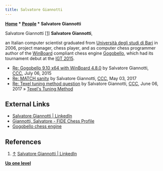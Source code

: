 ```yaml
---
title: Salvatore Giannotti
---
```

**[Home](Home "Home") \* [People](People "People") \* Salvatore Giannotti**



 [](https://www.linkedin.com/in/salvatoregiannotti) Salvatore Giannotti <a id="cite-note-1" href="#cite-ref-1">[1]</a> 
**Salvatore Giannotti**,  

an Italian computer scientist graduated from [Università degli studi di Bari](https://en.wikipedia.org/wiki/Universit%C3%A0_degli_studi_di_Bari_Aldo_Moro) in 2006, project manager, chess player, 
and as computer chess programmer author of the [WinBoard](WinBoard "WinBoard") compliant chess engine [Gogobello](Gogobello "Gogobello"), which had its tournament debut at the [IGT 2015](IGT_2015 "IGT 2015"). 






* [Re: Gogobello 9.10 x64 with WinBoard 4.8.0](http://www.talkchess.com/forum/viewtopic.php?t=56859&start=4) by Salvatore Giannotti, [CCC](CCC "CCC"), July 06, 2015
* [Re: MATCH sanity](http://www.talkchess.com/forum3/viewtopic.php?f=7&t=63888&start=2) by Salvatore Giannotti, [CCC](CCC "CCC"), May 03, 2017
* [Re: Texel tuning method question](http://www.talkchess.com/forum3/viewtopic.php?f=7&t=64189&start=6) by Salvatore Giannotti, [CCC](CCC "CCC"), June 06, 2017 » [Texel's Tuning Method](Texel%27s_Tuning_Method "Texel's Tuning Method")


## External Links


* [Salvatore Giannotti | LinkedIn](https://www.linkedin.com/in/salvatoregiannotti)
* [Giannotti, Salvatore - FIDE Chess Profile](http://ratings.fide.com/card.phtml?event=856118)
* [Gogobello chess engine](http://sasachess.altervista.org/gogobello/)


## References


1. <a id="cite-ref-1" href="#cite-note-1">↑</a> [Salvatore Giannotti | LinkedIn](https://www.linkedin.com/in/salvatoregiannotti)

**[Up one level](People "People")**







 
